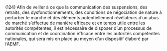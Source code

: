 (124) Afin de veiller à ce que la communication des suspensions, des retraits, des dysfonctionnements, des conditions de négociation de nature à perturber le marché et des éléments potentiellement révélateurs d’un abus de marché s’effectue de manière efficace et en temps utile entre les autorités compétentes, il est nécessaire de disposer d’un processus de communication et de coordination efficace entre les autorités compétentes nationales, qui sera mis en place au moyen d’un dispositif élaboré par l’AEMF.